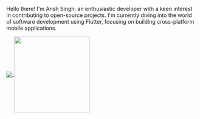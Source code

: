 Hello there! I'm Ansh Singh, an enthusiastic developer with a keen interest in contributing to open-source projects. I'm currently diving into the world of software development using Flutter, focusing on building cross-platform mobile applications.

<a href="https://github.com/AnshhSingh/AnshhSingh">
  <img  align="center" src="https://githubstats-x21y.vercel.app/api?username=AnshhSingh&count_private=true&show_icons=true&theme=radical&hide_border=true" />
</a> <a href="https://github.com/AnshhSingh/AnshhSingh">
  <img height=200 align="center" src="https://githubstats-x21y.vercel.app/api/top-langs/?username=AnshhSingh&hide_progress=true&theme=radical&hide_border=true&langs_count=8&size_weight=0.5&count_weight=0.5"/>
</a>
